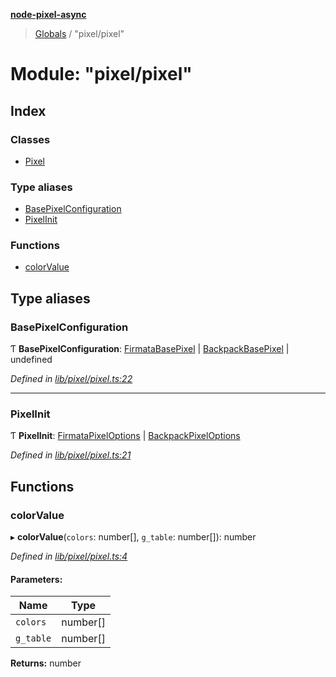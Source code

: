 **[node-pixel-async](../README.md)**

> [Globals](../globals.md) / "pixel/pixel"

# Module: "pixel/pixel"

## Index

### Classes

* [Pixel](../classes/_pixel_pixel_.pixel.md)

### Type aliases

* [BasePixelConfiguration](_pixel_pixel_.md#basepixelconfiguration)
* [PixelInit](_pixel_pixel_.md#pixelinit)

### Functions

* [colorValue](_pixel_pixel_.md#colorvalue)

## Type aliases

### BasePixelConfiguration

Ƭ  **BasePixelConfiguration**: [FirmataBasePixel](../interfaces/_types_.firmatabasepixel.md) \| [BackpackBasePixel](../interfaces/_types_.backpackbasepixel.md) \| undefined

*Defined in [lib/pixel/pixel.ts:22](https://github.com/hweeks/node-pixel-async/blob/e2c8d0c/lib/pixel/pixel.ts#L22)*

___

### PixelInit

Ƭ  **PixelInit**: [FirmataPixelOptions](../interfaces/_types_.firmatapixeloptions.md) \| [BackpackPixelOptions](../interfaces/_types_.backpackpixeloptions.md)

*Defined in [lib/pixel/pixel.ts:21](https://github.com/hweeks/node-pixel-async/blob/e2c8d0c/lib/pixel/pixel.ts#L21)*

## Functions

### colorValue

▸ **colorValue**(`colors`: number[], `g_table`: number[]): number

*Defined in [lib/pixel/pixel.ts:4](https://github.com/hweeks/node-pixel-async/blob/e2c8d0c/lib/pixel/pixel.ts#L4)*

#### Parameters:

Name | Type |
------ | ------ |
`colors` | number[] |
`g_table` | number[] |

**Returns:** number
